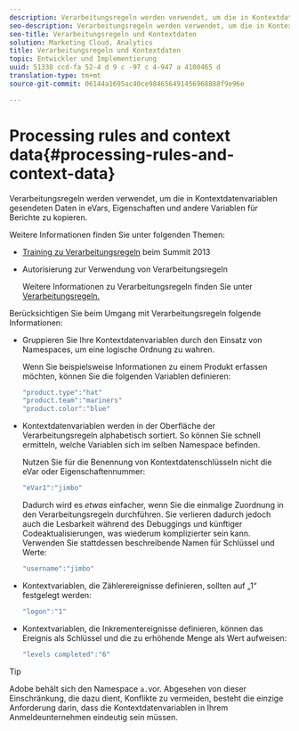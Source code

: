 ```yaml
---
description: Verarbeitungsregeln werden verwendet, um die in Kontextdatenvariablen gesendeten Daten in eVars, Eigenschaften und andere Variablen für Berichte zu kopieren.
seo-description: Verarbeitungsregeln werden verwendet, um die in Kontextdatenvariablen gesendeten Daten in eVars, Eigenschaften und andere Variablen für Berichte zu kopieren.
seo-title: Verarbeitungsregeln und Kontextdaten
solution: Marketing Cloud, Analytics
title: Verarbeitungsregeln und Kontextdaten
topic: Entwickler und Implementierung
uuid: 51338 ccd-fa 52-4 d 9 c -97 c 4-947 a 4100465 d
translation-type: tm+mt
source-git-commit: 06144a1695ac40ce984656491456968888f9e96e

---
```



# Processing rules and context data{#processing-rules-and-context-data}

Verarbeitungsregeln werden verwendet, um die in Kontextdatenvariablen gesendeten Daten in eVars, Eigenschaften und andere Variablen für Berichte zu kopieren.

Weitere Informationen finden Sie unter folgenden Themen:

* [Training zu Verarbeitungsregeln](https://tv.adobe.com/embed/1181/16506/) beim Summit 2013
* Autorisierung zur Verwendung von Verarbeitungsregeln

   Weitere Informationen zu Verarbeitungsregeln finden Sie unter [Verarbeitungsregeln.](https://docs.adobe.com/content/help/en/analytics/admin/admin-tools/processing-rules/processing-rules.html)

Berücksichtigen Sie beim Umgang mit Verarbeitungsregeln folgende Informationen:

* Gruppieren Sie Ihre Kontextdatenvariablen durch den Einsatz von Namespaces, um eine logische Ordnung zu wahren.

   Wenn Sie beispielsweise Informationen zu einem Produkt erfassen möchten, können Sie die folgenden Variablen definieren:

   ```js
   "product.type":"hat" 
   "product.team":"mariners" 
   "product.color":"blue"
   ```

* Kontextdatenvariablen werden in der Oberfläche der Verarbeitungsregeln alphabetisch sortiert. So können Sie schnell ermitteln, welche Variablen sich im selben Namespace befinden.

   Nutzen Sie für die Benennung von Kontextdatenschlüsseln nicht die eVar oder Eigenschaftennummer:

   ```js
   "eVar1":"jimbo"
   ```

   Dadurch wird es *etwas* einfacher, wenn Sie die einmalige Zuordnung in den Verarbeitungsregeln durchführen. Sie verlieren dadurch jedoch auch die Lesbarkeit während des Debuggings und künftiger Codeaktualisierungen, was wiederum komplizierter sein kann. Verwenden Sie stattdessen beschreibende Namen für Schlüssel und Werte:

   ```js
   "username":"jimbo"
   ```

* Kontextvariablen, die Zählerereignisse definieren, sollten auf „1“ festgelegt werden:

   ```js
   "logon":"1"
   ```

* Kontextvariablen, die Inkrementereignisse definieren, können das Ereignis als Schlüssel und die zu erhöhende Menge als Wert aufweisen:

   ```js
   "levels completed":"6"
   ```

>[!TIP]
>
>Adobe behält sich den Namespace `a.`vor. Abgesehen von dieser Einschränkung, die dazu dient, Konflikte zu vermeiden, besteht die einzige Anforderung darin, dass die Kontextdatenvariablen in Ihrem Anmeldeunternehmen eindeutig sein müssen.

